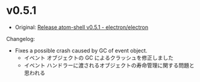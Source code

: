 # v0.5.1

* Original: [Release atom-shell v0.5.1 - electron/electron](https://github.com/electron/electron/releases/tag/v0.5.1)

Changelog:

* Fixes a possible crash caused by GC of event object.
  * イベント オブジェクトの GC によるクラッシュを修正しました
  * イベント ハンドラーに渡されるオブジェクトの寿命管理に関する問題と思われる
